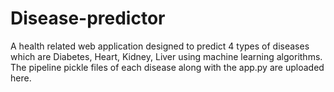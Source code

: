 # Disease-predictor

A health related web application designed to predict 4 types of diseases which are Diabetes, Heart, Kidney, Liver using machine learning algorithms. The pipeline pickle files of each disease along with the app.py are uploaded here.
